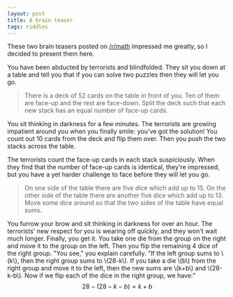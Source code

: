 ```yaml
---
layout: post
title: A brain teaser
tags: riddles
---
```


These two brain teasers posted on [/r/math](http://reddit.com/r/math/) impressed me greatly, so I decided to present them here.

You have been abducted by terrorists and blindfolded. They sit you down at a table and tell you that if you can solve two puzzles then they will let you go.

> There is a deck of 52 cards on the table in front of you. Ten of them are face-up and the rest are face-down. Split the deck such that each new stack has an equal number of face-up cards.

You sit thinking in darkness for a few minutes. The terrorists are growing impatient around you when you finally smile: you've got the solution! You count out 10 cards from the deck and flip them over. Then you push the two stacks across the table.

The terrorists count the face-up cards in each stack suspiciously. When they find that the number of face-up cards is identical, they're impressed, but you have a yet harder challenge to face before they will let you go.

> On one side of the table there are five dice which add up to 15. On the other side of the table there are another five dice which add up to 13. Move some dice around so that the two sides of the table have equal sums.

You furrow your brow and sit thinking in darkness for over an hour. The terrorists' new respect for you is wearing off quickly, and they won't wait much longer. Finally, you get it. You take one die from the group on the right and move it to the group on the left. Then you flip the remaining 4 dice of the right group. "You see," you explain carefully. "If the left group sums to \\(k\\), then the right group sums to \\(28-k\\). If you take a die \\(b\\) from the right group and move it to the left, then the new sums are \\(k+b\\) and \\(28-k-b\\). Now if we flip each of the dice in the right group, we have:" $$28-(28-k-b)=k+b$$